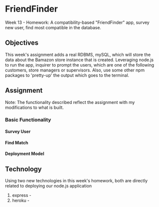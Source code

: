 # FriendFinder
Week 13 - Homework: A compatibility-based "FriendFinder" app, survey new user, find most compatible in the database.

## Objectives

This week's assignment adds a real RDBMS, mySQL, which will store the data about the Bamazon store instance that is created. Leveraging node.js to run the app, inquirer to prompt the users, which are one of the following customers, store managers or supervisors. Also, use some other npm packages to 'pretty-up' the output which goes to the terminal.

## Assignment

Note: The functionality described reflect the assignment with my modifications to what is built.

### Basic Functionality

#### Survey User

#### Find Match

#### Deployment Model 

## Technology

Using two new technologies in this week's homework, both are directly related to deploying our node.js application

1. express - 
2. heroku -
